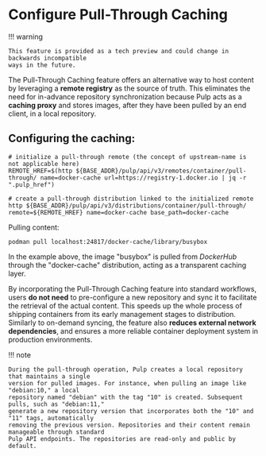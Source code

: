 # Configure Pull-Through Caching

!!! warning

    This feature is provided as a tech preview and could change in backwards incompatible
    ways in the future.

The Pull-Through Caching feature offers an alternative way to host content by leveraging a **remote
registry** as the source of truth. This eliminates the need for in-advance repository
synchronization because Pulp acts as a **caching proxy** and stores images, after they have been
pulled by an end client, in a local repository.

## Configuring the caching:

```
# initialize a pull-through remote (the concept of upstream-name is not applicable here)
REMOTE_HREF=$(http ${BASE_ADDR}/pulp/api/v3/remotes/container/pull-through/ name=docker-cache url=https://registry-1.docker.io | jq -r ".pulp_href")

# create a pull-through distribution linked to the initialized remote
http ${BASE_ADDR}/pulp/api/v3/distributions/container/pull-through/ remote=${REMOTE_HREF} name=docker-cache base_path=docker-cache
```

Pulling content:

```
podman pull localhost:24817/docker-cache/library/busybox
```

In the example above, the image "busybox" is pulled from *DockerHub* through the "docker-cache"
distribution, acting as a transparent caching layer.

By incorporating the Pull-Through Caching feature into standard workflows, users **do not need** to
pre-configure a new repository and sync it to facilitate the retrieval of the actual content. This
speeds up the whole process of shipping containers from its early management stages to distribution.
Similarly to on-demand syncing, the feature also **reduces external network dependencies**, and
ensures a more reliable container deployment system in production environments.

!!! note

    During the pull-through operation, Pulp creates a local repository that maintains a single
    version for pulled images. For instance, when pulling an image like "debian:10," a local
    repository named "debian" with the tag "10" is created. Subsequent pulls, such as "debian:11,"
    generate a new repository version that incorporates both the "10" and "11" tags, automatically
    removing the previous version. Repositories and their content remain manageable through standard
    Pulp API endpoints. The repositories are read-only and public by default.

